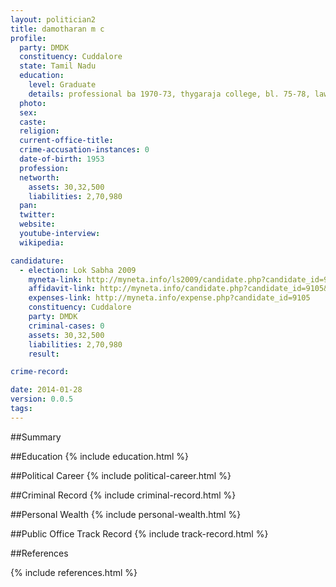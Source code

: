 ```yaml
---
layout: politician2
title: damotharan m c
profile: 
  party: DMDK
  constituency: Cuddalore
  state: Tamil Nadu
  education: 
    level: Graduate
    details: professional ba 1970-73, thygaraja college, bl. 75-78, law college, university of madras
  photo: 
  sex: 
  caste: 
  religion: 
  current-office-title: 
  crime-accusation-instances: 0
  date-of-birth: 1953
  profession: 
  networth: 
    assets: 30,32,500
    liabilities: 2,70,980
  pan: 
  twitter: 
  website: 
  youtube-interview: 
  wikipedia: 

candidature: 
  - election: Lok Sabha 2009
    myneta-link: http://myneta.info/ls2009/candidate.php?candidate_id=9105
    affidavit-link: http://myneta.info/candidate.php?candidate_id=9105&scan=original
    expenses-link: http://myneta.info/expense.php?candidate_id=9105
    constituency: Cuddalore 
    party: DMDK
    criminal-cases: 0
    assets: 30,32,500
    liabilities: 2,70,980
    result:  

crime-record: 

date: 2014-01-28
version: 0.0.5
tags: 
---
```

##Summary


##Education
{% include education.html %}


##Political Career
{% include political-career.html %}


##Criminal Record
{% include criminal-record.html %}


##Personal Wealth
{% include personal-wealth.html %}


##Public Office Track Record
{% include track-record.html %}


##References


{% include references.html %}